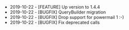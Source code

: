 * 2019-10-22 - [FEATURE] Up version to 1.4.4
* 2019-10-22 - [BUGFIX] QueryBuilder migration
* 2019-10-22 - [BUGFIX] Drop support for powermail 1 :-)
* 2019-10-22 - [BUGFIX] Fix deprecated calls